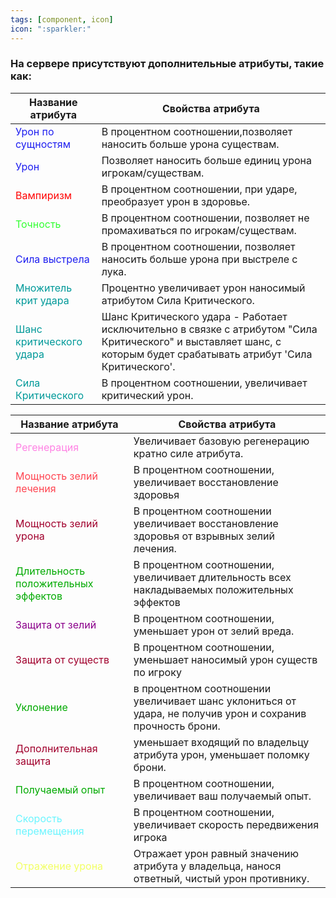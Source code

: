 ```yaml
---
tags: [component, icon] 
icon: ":sparkler:"
---
```


### На сервере присутствуют дополнительные атрибуты, такие как: </br>

| Название атрибута  | Свойства атрибута  | 
| ------------ | ------------ |
| <span style="color:rgb(31, 31, 240)">Урон по сущностям</span> | В процентном соотношении,позволяет наносить больше урона существам. | 
| <span style="color:rgb(31, 31, 240)">Урон</span> | Позволяет наносить больше единиц урона игрокам/существам.  |
| <span style="color:rgb(255, 3, 3)">Вампиризм</span> | В процентном соотношении, при ударе, преобразует урон в здоровье. | 
| <span style="color:rgb(51, 255, 51)">Точность</span> | В процентном соотношении, позволяет не промахиваться по игрокам/существам.  |
| <span style="color:rgb(31, 31, 240)">Сила выстрела</span> | В процентном соотношении, позволяет наносить больше урона при выстреле с лука. | 
| <span style="color:rgb(0, 153, 153)">Множитель крит удара</span> | Процентно увеличивает урон наносимый атрибутом Сила Критического.  |
| <span style="color:rgb(0, 153, 153)">Шанс критического удара</span> | Шанс Критического удара - Работает исключительно в связке с атрибутом "Сила Критического" и выставляет шанс, с которым будет срабатывать атрибут 'Сила Критического'. | 
| <span style="color:rgb(0, 153, 153)">Сила Критического</span> | В процентном соотношении, увеличивает критический урон.  |


| Название атрибута  | Свойства атрибута  |
| ------------ | ------------ |
| <span style="color:rgb(255, 130, 228)">Регенерация</span> | Увеличивает базовую регенерацию кратно силе атрибута.  |
| <span style="color:rgb(255, 69, 81)">Мощность зелий лечения</span> | В процентном соотношении, увеличивает восстановление здоровья  |
| <span style="color:rgb(161, 0, 45)">Мощность зелий урона</span> | В процентном соотношении увеличивает восстановление здоровья от взрывных зелий лечения.  |
| <span style="color:rgb(0, 170, 0)">Длительность положительных эффектов</span> | В процентном соотношении, увеличивает длительность всех накладываемых положительных эффектов  |
| <span style="color:rgb(139, 0, 139)">Защита от зелий</span> | В процентном соотношении, уменьшает урон от зелий вреда.  |
| <span style="color:rgb(161, 0, 45)">Защита от существ</span> | В процентном соотношении, уменьшает наносимый урон существ по игроку  |
| <span style="color:rgb(0, 170, 0)">Уклонение</span> | в процентном соотношении увеличивает шанс уклониться от удара, не получив урон и сохранив прочность брони.  |
| <span style="color:rgb(161, 0, 45)">Дополнительная защита</span> | уменьшает входящий по владельцу атрибута урон, уменьшает поломку брони.   |
| <span style="color:rgb(0, 170, 0)">Получаемый опыт</span> | В процентном соотношении, увеличивает ваш получаемый опыт.  |
| <span style="color:rgb(107, 245, 255)">Скорость перемещения</span> | В процентном соотношении, увеличивает скорость передвижения игрока  |
| <span style="color:rgb(242, 255, 99)">Отражение урона</span> | Отражает урон равный значению атрибута у владельца, нанося ответный, чистый урон противнику.  |
